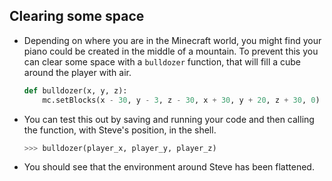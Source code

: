## Clearing some space

- Depending on where you are in the Minecraft world, you might find your piano could be created in the middle of a mountain. To prevent this you can clear some space with a `bulldozer` function, that will fill a cube around the player with air.

	```python
	def bulldozer(x, y, z):
		mc.setBlocks(x - 30, y - 3, z - 30, x + 30, y + 20, z + 30, 0)
	```

- You can test this out by saving and running your code and then calling the function, with Steve's position, in the shell.

	```python
	>>> bulldozer(player_x, player_y, player_z)
	```

- You should see that the environment around Steve has been flattened.

